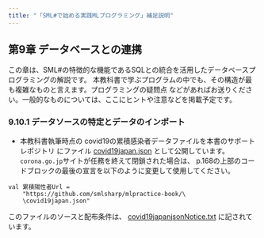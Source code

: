 ```yaml
---
title: "「SML#で始める実践MLプログラミング」補足説明"
---
```

## 第9章 データベースとの連携

この章は、SML#の特徴的な機能であるSQLとの統合を活用したデータベースプログラミングの解説です。
本教科書で学ぶプログラムの中でも、その構造が最も複雑なものと言えます。プログラミングの疑問点
などがあればお送りください。一般的なものについては、ここにヒントや注意などを掲載予定です。

### 9.10.1 データソースの特定とデータのインポート

* 本教科書執筆時点の covid19の累積感染者データファイルを本書のサポートレポジトリ
にファイル
[covid19japan.json](https://github.com/smlsharp/mlpractice-book/blob/master/covid19japan.json)
として公開しています。```corona.go.jp```サイトが任務を終えて閉鎖された場合は、
p.168の上部のコードブロックの最後の宣言を以下のように変更して使用してください。
```
val 累積陽性者Url = 
    "https://github.com/smlsharp/mlpractice-book/\
    \covid19japan.json"
```
このファイルのソースと配布条件は、
[covid19japanjsonNotice.txt](https://github.com/smlsharp/mlpractice-book/blob/master/covid19japanjsonNotice.txt)
に記されています。
